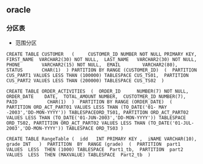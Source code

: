 ## oracle
### 分区表
+ 范围分区

`CREATE TABLE CUSTOMER  
( 
    CUSTOMER_ID NUMBER NOT NULL PRIMARY KEY, 
    FIRST_NAME  VARCHAR2(30) NOT NULL, 
    LAST_NAME   VARCHAR2(30) NOT NULL, 
    PHONE        VARCHAR2(15) NOT NULL, 
    EMAIL        VARCHAR2(80), 
    STATUS       CHAR(1) 
)
PARTITION BY RANGE (CUSTOMER_ID) 
( 
    PARTITION CUS_PART1 VALUES LESS THAN (100000) TABLESPACE CUS_TS01, 
    PARTITION CUS_PART2 VALUES LESS THAN (200000) TABLESPACE CUS_TS02 
)`

`CREATE TABLE ORDER_ACTIVITIES 
( 
    ORDER_ID      NUMBER(7) NOT NULL, 
    ORDER_DATE    DATE, 
    TOTAL_AMOUNT NUMBER, 
    CUSTOTMER_ID NUMBER(7), 
    PAID           CHAR(1) 
) 
PARTITION BY RANGE (ORDER_DATE) 
(
  PARTITION ORD_ACT_PART01 VALUES LESS THAN (TO_DATE('01- MAY -2003','DD-MON-YYYY')) TABLESPACEORD_TS01,
  PARTITION ORD_ACT_PART02 VALUES LESS THAN (TO_DATE('01-JUN-2003','DD-MON-YYYY')) TABLESPACE ORD_TS02,
  PARTITION ORD_ACT_PART02 VALUES LESS THAN (TO_DATE('01-JUL-2003','DD-MON-YYYY')) TABLESPACE ORD_TS03
)`

`CREATE TABLE RangeTable
( 
  idd   INT PRIMARY KEY , 
  iNAME VARCHAR(10), 
  grade INT  
) 
PARTITION  BY  RANGE (grade) 
( 
      PARTITION  part1 VALUES  LESS  THEN (1000) TABLESPACE  Part1_tb, 
      PARTITION  part2 VALUES  LESS  THEN (MAXVALUE) TABLESPACE  Part2_tb 
)`
